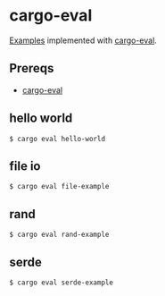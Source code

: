 # cargo-eval

[Examples](../README.md#examples) implemented with [cargo-eval](https://github.com/reitermarkus/cargo-eval).

## Prereqs

- [cargo-eval](https://github.com/reitermarkus/cargo-eval)

## hello world
```
$ cargo eval hello-world
```

## file io
```
$ cargo eval file-example
```

## rand
```
$ cargo eval rand-example
```

## serde
```
$ cargo eval serde-example
```